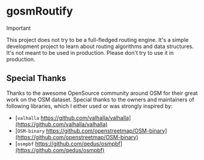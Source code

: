 # gosmRoutify

> [!IMPORTANT]
> This project does not try to be a full-fledged routing engine.
> It's a simple development project to learn about routing algorithms and data structures. \
> It's not meant to be used in production. Please don't try to use it in production.

## Special Thanks

Thanks to the awesome OpenSource community around OSM for their great work on the OSM dataset.
Special thanks to the owners and maintainers of following libraries, which I either used or was strongly inspired by:

- [`valhalla` https://github.com/valhalla/valhalla](https://github.com/valhalla/valhalla)
- [`OSM-binary` https://github.com/openstreetmap/OSM-binary](https://github.com/openstreetmap/OSM-binary)
- [`osmpbf` https://github.com/qedus/osmpbf](https://github.com/qedus/osmpbf)
